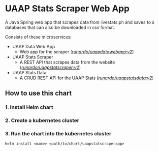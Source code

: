 # UAAP Stats Scraper Web App
A Java Spring web app that scrapes data from livestats.ph and saves to a databases that can also be downloaded in csv format.

Consists of these microservices:
- UAAP Data Web App
  - Web app for the scraper ([_runardo/uaapdatawebapp:v2_](https://hub.docker.com/repository/docker/runardo/uaapdatawebapp))
- UAAP Stats Scraper
  - A REST API that scrapes data from the website  ([_runardo/uaapstatscraper:v2_](https://hub.docker.com/repository/docker/runardo/uaapstatscraper))
- UAAP Stats Data
  - A CRUD REST API for the UAAP Stats ([_runardo/uaapstatsdata:v2_](https://hub.docker.com/repository/docker/runardo/uaapstatsdata))
 
## How to use this chart
### 1. Install Helm chart
### 2. Create a kubernetes cluster
### 3. Run the chart into the kubernetes cluster
` helm install <name> <path/to/chart/uaapstatscraperapp> `

